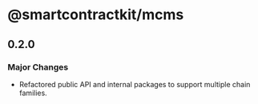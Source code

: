 # @smartcontractkit/mcms

## 0.2.0

### Major Changes

- Refactored public API and internal packages to support multiple chain families.